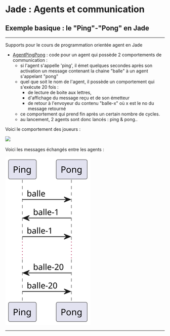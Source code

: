 # Jade : Agents et communication

## Exemple basique : le "Ping"-"Pong" en Jade

---

Supports pour le cours de programmation orientée agent en Jade

- [AgentPingPong](https://github.com/EmmanuelADAM/jade/blob/master/pingPong/AgentPingPong.java) : code pour un agent qui
  possède 2 comportements de communication :
    - si l'agent s'appelle 'ping', il émet quelques secondes après son activation un message contenant la chaine "balle"
      à un agent s'appelant "pong"
    - quel que soit le nom de l'agent, il possède un comportement qui s'exécute 20 fois :
        - de lecture de boite aux lettres,
        - d'affichage du message reçu et de son émetteur
        - de retour à l'envoyeur du contenu "balle-x" où x est le no du message retourné
    - ce comportement qui prend fin après un certain nombre de cycles.
    - au lancement, 2 agents sont donc lancés : ping & pong..

Voici le comportement des joueurs : 
<!--
```
@startuml compPingPong

start
while (TQ agent vivant) is (ok)
if (comportement activable ?) then ([choisir prochain comportement])
    partition "Behaviour:pingpong" {
      partition "action" {
          :msg <- prendreMessage();
          if (msg ≠ vide) then 
            :afficher msg;
            :répondre "balle-" + i;
            :i <- i + 1;
          endif
      }
      partition "done" {
          if (i=20) then
            :removeBehaviour pingpong;
          endif
      }
    }

 else(non)
 endif 
  endwhile (deleted)
stop

@enduml```
-->
![](compPingPong.svg)


Voici les messages échangés entre les agents : 

<!--
```
@startuml pinpong

Ping -> Pong: balle
Pong -> Ping: balle-1
Ping -> Pong: balle-1
...
Pong -> Ping: balle-20
Ping -> Pong: balle-20

@enduml```
-->


![](pinpong.svg)



---